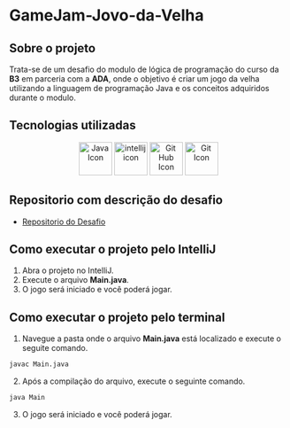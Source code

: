 # GameJam-Jovo-da-Velha

## Sobre o projeto
Trata-se de um desafio do modulo de lógica de programação do curso da **B3** em parceria com a **ADA**, onde o objetivo é criar um jogo da velha utilizando a linguagem de programação Java e os conceitos adquiridos durante o modulo.


## Tecnologias utilizadas
<p align="center">
<img src="https://user-images.githubusercontent.com/25181517/117201156-9a724800-adec-11eb-9a9d-3cd0f67da4bc.png" alt="Java Icon" width="60px" height="60px">
<img src="https://user-images.githubusercontent.com/25181517/192108890-200809d1-439c-4e23-90d3-b090cf9a4eea.png" alt="intellij icon" width="60px" height="60px">
<img src="https://user-images.githubusercontent.com/25181517/192108374-8da61ba1-99ec-41d7-80b8-fb2f7c0a4948.png" alt="Git Hub Icon" width="60px" height="60px">
<img src="https://user-images.githubusercontent.com/25181517/192108372-f71d70ac-7ae6-4c0d-8395-51d8870c2ef0.png" alt="Git Icon" width="60px" height="60px">
</p>

## Repositorio com descrição do desafio
- [Repositorio do Desafio](https://gist.github.com/rafarocha/e39981c9edfd522d304d5c51a3ef22f5)

## Como executar o projeto pelo IntelliJ
1. Abra o projeto no IntelliJ.
2. Execute o arquivo **Main.java**.
3. O jogo será iniciado e você poderá jogar.

## Como executar o projeto pelo terminal
1. Navegue a pasta onde o arquivo **Main.java** está localizado e execute o seguite comando.
```cmd
javac Main.java
```
2. Após a compilação do arquivo, execute o seguinte comando.
```cmd
java Main
```
3. O jogo será iniciado e você poderá jogar.



